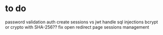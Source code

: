 # to do

password validation
auth
create sessions vs jwt
handle sql injections
bcrypt or crypto with SHA-256??
fix open
redirect page
sessions management
